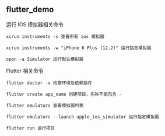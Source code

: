 ## flutter_demo

运行 IOS 模拟器相关命令

```
xcrun instruments -s 查看所有 ios 模拟器

xcrun instruments -w "iPhone 6 Plus (12.2)" 运行指定模拟器

open -a Simulator 运行默认模拟器
```

Flutter 相关命令

```
flutter doctor -v 检查环境及依赖插件

flutter create app_name 创建项目，名称不能包含 -

flutter emulators 查看模拟器列表

flutter emulators --launch apple_ios_simulator 运行指定模拟器

flutter run 运行项目

```
